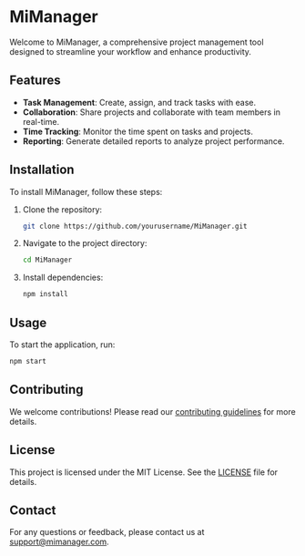 # MiManager

Welcome to MiManager, a comprehensive project management tool designed to streamline your workflow and enhance productivity.

## Features

- **Task Management**: Create, assign, and track tasks with ease.
- **Collaboration**: Share projects and collaborate with team members in real-time.
- **Time Tracking**: Monitor the time spent on tasks and projects.
- **Reporting**: Generate detailed reports to analyze project performance.

## Installation

To install MiManager, follow these steps:

1. Clone the repository:
    ```bash
    git clone https://github.com/yourusername/MiManager.git
    ```
2. Navigate to the project directory:
    ```bash
    cd MiManager
    ```
3. Install dependencies:
    ```bash
    npm install
    ```

## Usage

To start the application, run:
```bash
npm start
```

## Contributing

We welcome contributions! Please read our [contributing guidelines](CONTRIBUTING.md) for more details.

## License

This project is licensed under the MIT License. See the [LICENSE](LICENSE) file for details.

## Contact

For any questions or feedback, please contact us at support@mimanager.com.
